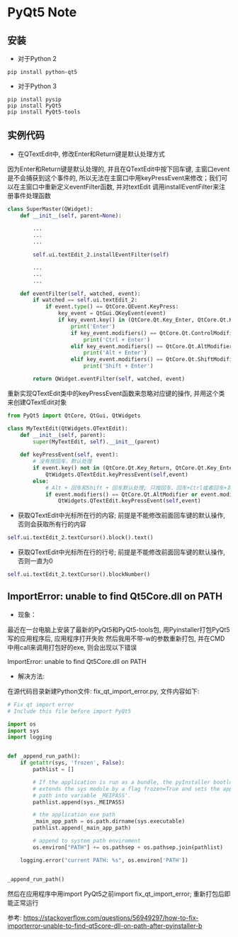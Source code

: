 # PyQt5 Note

## 安装

- 对于Python 2

```Shell
pip install python-qt5
```

- 对于Python 3
    
```Shell
pip install pysip
pip install PyQt5
pip install PyQt5-tools
```

## 实例代码

- 在QTextEdit中, 修改Enter和Return键是默认处理方式

因为Enter和Return键是默认处理的, 并且在QTextEdit中按下回车键, 主窗口event是不会捕获到这个事件的, 
所以无法在主窗口中用keyPressEvent来修改；我们可以在主窗口中重新定义eventFilter函数, 并对textEdit
调用installEventFilter来注册事件处理函数
    
```Python
class SuperMaster(QWidget):
    def __init__(self, parent=None):
        
        ...
        ...
        ...

        self.ui.textEdit_2.installEventFilter(self)

        ...
        ...
        ...

    def eventFilter(self, watched, event):
        if watched == self.ui.textEdit_2:
            if event.type() == QtCore.QEvent.KeyPress:
                key_event = QtGui.QKeyEvent(event)
                if key_event.key() in (QtCore.Qt.Key_Enter, QtCore.Qt.Key_Return):
                    print('Enter')
                    if key_event.modifiers() == QtCore.Qt.ControlModifier:
                        print('Ctrl + Enter')
                    elif key_event.modifiers() == QtCore.Qt.AltModifier:
                        print('Alt + Enter')
                    elif key_event.modifiers() == QtCore.Qt.ShiftModifier:
                        print('Shift + Enter')

        return QWidget.eventFilter(self, watched, event)
```

重新实现QTextEdit类中的keyPressEvent函数来忽略对应键的操作, 并用这个类来创建QTextEdit对象

```Python
from PyQt5 import QtCore, QtGui, QtWidgets

class MyTextEdit(QtWidgets.QTextEdit):
    def __init__(self, parent):
        super(MyTextEdit, self).__init__(parent)
    
    def keyPressEvent(self, event):
        # 没有按回车，默认处理
        if event.key() not in (QtCore.Qt.Key_Return, QtCore.Qt.Key_Enter):
            QtWidgets.QTextEdit.keyPressEvent(self,event)
        else:
            # Alt + 回车和Shift + 回车默认处理; 只按回车、回车+Ctrl或者回车+其他的都不处理
            if event.modifiers() == QtCore.Qt.AltModifier or event.modifiers() == QtCore.Qt.ShiftModifier:
                QtWidgets.QTextEdit.keyPressEvent(self,event)
```

- 获取QTextEdit中光标所在行的内容; 前提是不能修改前面回车键的默认操作, 否则会获取所有行的内容

```Python
self.ui.textEdit_2.textCursor().block().text()
```

- 获取QTextEdit中光标所在行的行号; 前提是不能修改前面回车键的默认操作, 否则一直为0

```Python
self.ui.textEdit_2.textCursor().blockNumber()
```

## ImportError: unable to find Qt5Core.dll on PATH

- 现象：

最近在一台电脑上安装了最新的PyQt5和PyQt5-tools包, 用Pyinstaller打包PyQt5写的应用程序后, 应用程序打开失败
然后我用不带-w的参数重新打包, 并在CMD中用call来调用打包好的exe, 则会出现以下错误

ImportError: unable to find Qt5Core.dll on PATH

- 解决方法:

在源代码目录新建Python文件: fix_qt_import_error.py, 文件内容如下: 

```Python
# Fix qt import error
# Include this file before import PyQt5 

import os
import sys
import logging


def _append_run_path():
    if getattr(sys, 'frozen', False):
        pathlist = []

        # If the application is run as a bundle, the pyInstaller bootloader
        # extends the sys module by a flag frozen=True and sets the app
        # path into variable _MEIPASS'.
        pathlist.append(sys._MEIPASS)

        # the application exe path
        _main_app_path = os.path.dirname(sys.executable)
        pathlist.append(_main_app_path)

        # append to system path enviroment
        os.environ["PATH"] += os.pathsep + os.pathsep.join(pathlist)

    logging.error("current PATH: %s", os.environ['PATH'])


_append_run_path()
```

然后在应用程序中用import PyQt5之前import fix_qt_import_error; 重新打包后即能正常运行

参考:
https://stackoverflow.com/questions/56949297/how-to-fix-importerror-unable-to-find-qt5core-dll-on-path-after-pyinstaller-b





















